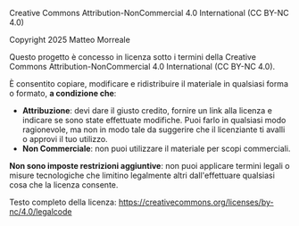 Creative Commons Attribution-NonCommercial 4.0 International (CC BY-NC 4.0)

Copyright 2025 Matteo Morreale

Questo progetto è concesso in licenza sotto i termini della Creative Commons Attribution-NonCommercial 4.0 International (CC BY-NC 4.0).

È consentito copiare, modificare e ridistribuire il materiale in qualsiasi forma o formato, **a condizione che**:

- **Attribuzione**: devi dare il giusto credito, fornire un link alla licenza e indicare se sono state effettuate modifiche. Puoi farlo in qualsiasi modo ragionevole, ma non in modo tale da suggerire che il licenziante ti avalli o approvi il tuo utilizzo.
- **Non Commerciale**: non puoi utilizzare il materiale per scopi commerciali.

**Non sono imposte restrizioni aggiuntive**: non puoi applicare termini legali o misure tecnologiche che limitino legalmente altri dall'effettuare qualsiasi cosa che la licenza consente.

Testo completo della licenza: https://creativecommons.org/licenses/by-nc/4.0/legalcode